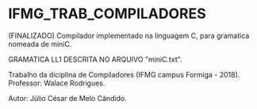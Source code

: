 # IFMG_TRAB_COMPILADORES
(FINALIZADO) Compilador implementado na linguagem C, para gramatica nomeada de miniC.

GRAMATICA LL1 DESCRITA NO ARQUIVO "miniC.txt".

Trabalho da diciplina de Compiladores (IFMG campus Formiga - 2018). Professor: Walace Rodrigues.

Autor: Júlio César de Melo Cândido.
